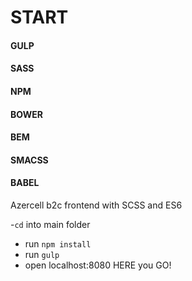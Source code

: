 # START

#### GULP
#### SASS
#### NPM
#### BOWER
#### BEM
#### SMACSS 
#### BABEL 




Azercell b2c frontend with SCSS and ES6

-`cd` into main folder
- run `npm install`
- run `gulp`
- open localhost:8080
HERE you GO!